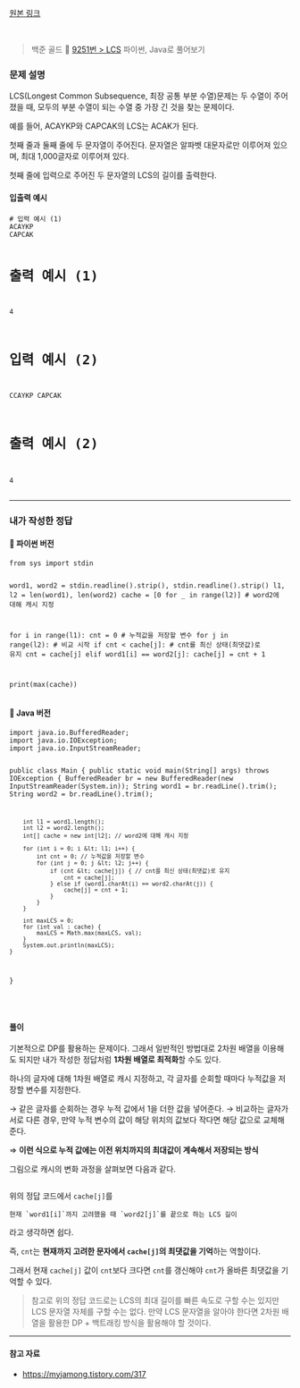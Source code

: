 <p><a href="https://velog.io/@yje9802/%EB%B0%B1%EC%A4%80-9251%EB%B2%88-LCS" target="blank">원본 링크</a></p><br><blockquote>
<p>백준 골드 🥇
<a href="https://www.acmicpc.net/problem/9251">9251번 &gt; LCS</a>
파이썬, Java로 풀어보기</p>
</blockquote>
<h3 id="문제-설명">문제 설명</h3>
<p>LCS(Longest Common Subsequence, 최장 공통 부분 수열)문제는 두 수열이 주어졌을 때, 모두의 부분 수열이 되는 수열 중 가장 긴 것을 찾는 문제이다.</p>
<p>예를 들어, ACAYKP와 CAPCAK의 LCS는 ACAK가 된다.</p>
<p>첫째 줄과 둘째 줄에 두 문자열이 주어진다. 문자열은 알파벳 대문자로만 이루어져 있으며, 최대 1,000글자로 이루어져 있다.</p>
<p>첫째 줄에 입력으로 주어진 두 문자열의 LCS의 길이를 출력한다.</p>
<h4 id="입출력-예시">입출력 예시</h4>
<pre><code class="language-json"># 입력 예시 (1)
ACAYKP
CAPCAK

# 출력 예시 (1)
4

# 입력 예시 (2)
CCAYKP
CAPCAK

# 출력 예시 (2)
4</code></pre>
<hr />
<h3 id="내가-작성한-정답">내가 작성한 정답</h3>
<h4 id="🐍-파이썬-버전">🐍 파이썬 버전</h4>
<pre><code class="language-python">from sys import stdin

word1, word2 = stdin.readline().strip(), stdin.readline().strip()
l1, l2 = len(word1), len(word2)
cache = [0 for _ in range(l2)] # word2에 대해 캐시 지정

for i in range(l1):
    cnt = 0 # 누적값을 저장할 변수
    for j in range(l2): # 비교 시작
        if cnt &lt; cache[j]: # cnt를 최신 상태(최댓값)로 유지
            cnt = cache[j]
        elif word1[i] == word2[j]:
            cache[j] = cnt + 1

print(max(cache))</code></pre>
<h4 id="🐧-java-버전">🐧 Java 버전</h4>
<pre><code class="language-java">import java.io.BufferedReader;
import java.io.IOException;
import java.io.InputStreamReader;

public class Main {
    public static void main(String[] args) throws IOException {
        BufferedReader br = new BufferedReader(new InputStreamReader(System.in));
        String word1 = br.readLine().trim();
        String word2 = br.readLine().trim();

        int l1 = word1.length();
        int l2 = word2.length();
        int[] cache = new int[l2]; // word2에 대해 캐시 지정

        for (int i = 0; i &lt; l1; i++) {
            int cnt = 0; // 누적값을 저장할 변수
            for (int j = 0; j &lt; l2; j++) {
                if (cnt &lt; cache[j]) { // cnt를 최신 상태(최댓값)로 유지
                    cnt = cache[j];
                } else if (word1.charAt(i) == word2.charAt(j)) {
                    cache[j] = cnt + 1;
                }
            }
        }

        int maxLCS = 0;
        for (int val : cache) {
            maxLCS = Math.max(maxLCS, val);
        }
        System.out.println(maxLCS);
    }
}</code></pre>
<br />

<h4 id="풀이">풀이</h4>
<p>기본적으로 DP를 활용하는 문제이다. 그래서 일반적인 방법대로 2차원 배열을 이용해도 되지만 내가 작성한 정답처럼 <strong>1차원 배열로 최적화</strong>할 수도 있다.</p>
<p>하나의 글자에 대해 1차원 배열로 캐시 지정하고, 각 글자를 순회할 때마다 누적값을 저장할 변수를 지정한다.</p>
<p>→ 같은 글자를 순회하는 경우 누적 값에서 1을 더한 값을 넣어준다.
→ 비교하는 글자가 서로 다른 경우, 만약 누적 변수의 값이 해당 위치의 값보다 작다면 해당 값으로 교체해준다.</p>
<p>⇒ <strong>이런 식으로 누적 값에는 이전 위치까지의 최대값이 계속해서 저장되는 방식</strong></p>
<p>그림으로 캐시의 변화 과정을 살펴보면 다음과 같다.</p>
<p><img alt="" src="https://velog.velcdn.com/images/yje9802/post/066b8a34-feed-4a1b-80cc-ce44cc64ea8d/image.jpeg" /></p>
<p>위의 정답 코드에서 <code>cache[j]</code>를 </p>
<pre><code>현재 `word1[i]`까지 고려했을 때 `word2[j]`를 끝으로 하는 LCS 길이</code></pre><p>라고 생각하면 쉽다.</p>
<p>즉, <code>cnt</code>는 <strong>현재까지 고려한 문자에서 <code>cache[j]</code>의 최댓값을 기억</strong>하는 역할이다.</p>
<p>그래서 현재 <code>cache[j]</code> 값이 <code>cnt</code>보다 크다면 <code>cnt</code>를 갱신해야 <code>cnt</code>가 올바른 최댓값을 기억할 수 있다.</p>
<blockquote>
<p>참고로 위의 정답 코드로는 LCS의 최대 길이를 빠른 속도로 구할 수는 있지만 LCS 문자열 자체를 구할 수는 없다.
만약 LCS 문자열을 알아야 한다면 
2차원 배열을 활용한 DP + 백트래킹 방식을 활용해야 할 것이다.</p>
</blockquote>
<hr />
<h4 id="참고-자료">참고 자료</h4>
<ul>
<li><a href="https://myjamong.tistory.com/317">https://myjamong.tistory.com/317</a></li>
</ul>